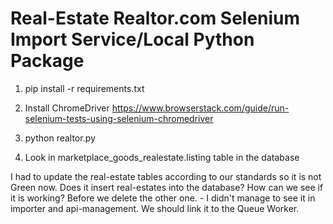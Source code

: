 # Real-Estate Realtor.com Selenium Import Service/Local Python Package

1. pip install -r requirements.txt<br>

2. Install ChromeDriver<be>
https://www.browserstack.com/guide/run-selenium-tests-using-selenium-chromedriver

3. python realtor.py<br>

4. Look in marketplace_goods_realestate.listing table in the database<be> 


I had to update the real-estate tables according to our standards so it is not Green now.
Does it insert real-estates into the database? How can we see if it is working? Before we delete the other one. - I didn't manage to see it in importer and api-management.
We should link it to the Queue Worker.
